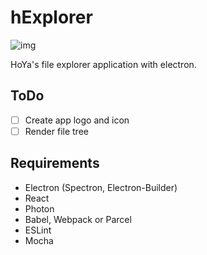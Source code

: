 # hExplorer

![img](https://travis-ci.org/llHoYall/hExplorer.svg?branch=master)

HoYa's file explorer application with electron.

## ToDo

- [ ] Create app logo and icon
- [ ] Render file tree

## Requirements

- Electron (Spectron, Electron-Builder)
- React
- Photon
- Babel, Webpack or Parcel
- ESLint
- Mocha
